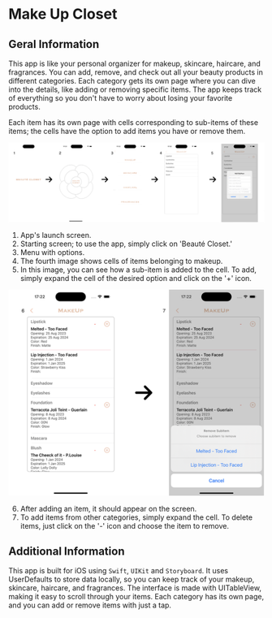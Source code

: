 # Make Up Closet

## Geral Information

This app is like your personal organizer for makeup, skincare, haircare, and fragrances. You can add, remove, and check out all your beauty products in different categories. Each category gets its own page where you can dive into the details, like adding or removing specific items. The app keeps track of everything so you don't have to worry about losing your favorite products.

Each item has its own page with cells corresponding to sub-items of these items; the cells have the option to add items you have or remove them.

<img src="./Images/Screen01.png" alt="Imagem 01" width="1200">


1. App's launch screen. 
2. Starting screen; to use the app, simply click on 'Beauté Closet.' 
3. Menu with options. 
4. The fourth image shows cells of items belonging to makeup. 
5. In this image, you can see how a sub-item is added to the cell. To add, simply expand the cell of the desired option and click on the '+' icon.

![Imagem 02](./Images/Screen02.png)

6. After adding an item, it should appear on the screen. 
7. To add items from other categories, simply expand the cell. To delete items, just click on the '-' icon and choose the item to remove.

## Additional Information

This app is built for iOS using `Swift`, `UIKit` and `Storyboard`. It uses UserDefaults to store data locally, so you can keep track of your makeup, skincare, haircare, and fragrances. The interface is made with UITableView, making it easy to scroll through your items. Each category has its own page, and you can add or remove items with just a tap.

